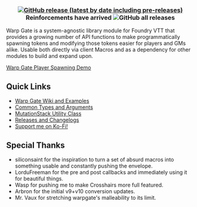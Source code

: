 
<h3 align="center">
  <a href="https://github.com/trioderegion/warpgate/releases/latest"><img alt="GitHub release (latest by date including pre-releases)" src="https://img.shields.io/github/v/release/trioderegion/warpgate?include_prereleases&label=latest%20release"></a>
  Reinforcements have arrived 
  <img alt="GitHub all releases" src="https://img.shields.io/github/downloads/trioderegion/warpgate/total?color=blue&label=total%20downloads">
</h3>

Warp Gate is a system-agnostic library module for Foundry VTT that provides a growing number of API functions to make programmatically spawning tokens and modifying those tokens easier for players and GMs alike. Usable both directly via client Macros and as a dependency for other modules to build and expand upon.

[Warp Gate Player Spawning Demo](https://user-images.githubusercontent.com/14878515/127940403-40301919-8a12-42e0-b3c4-7711f6e64b3b.mp4)

## Quick Links
- [Warp Gate Wiki and Examples](https://github.com/trioderegion/warpgate/wiki)
- [Common Types and Arguments](https://trioderegion.github.io/warpgate/global.html)
- [MutationStack Utility Class](https://trioderegion.github.io/warpgate/MutationStack.html)
- [Releases and Changelogs](https://github.com/trioderegion/warpgate/releases)
- [Support me on Ko-Fi!](https://ko-fi.com/badgerwerks)

## Special Thanks
* siliconsaint for the inspiration to turn a set of absurd macros into something usable and constantly pushing the envelope.
* LorduFreeman for the pre and post callbacks and immediately using it for beautiful things.
* Wasp for pushing me to make Crosshairs more full featured.
* Arbron for the initial v9+v10 conversion updates.
* Mr. Vaux for stretching warpgate's malleability to its limit.
